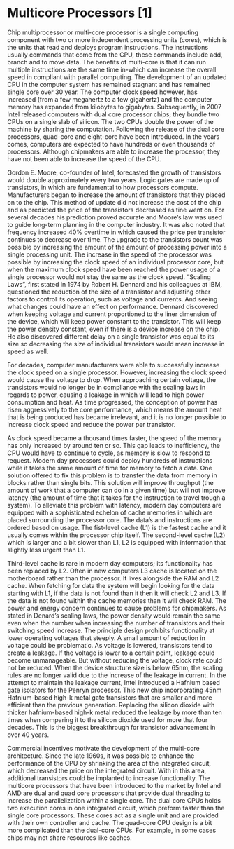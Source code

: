 # Multicore Processors [1]

   Chip multiprocessor or multi-core processor is a single computing component with two or more independent processing units (cores), which is the units that read and deploys program instructions. The instructions usually commands that come from the CPU, these commands include add, branch and to move data. The benefits of multi-core is that it can run multiple instructions are the same time in-which can increase the overall speed in compliant with parallel computing. The development of an updated CPU in the computer system has remained stagnant and has remained single core over 30 year. The computer clock speed however, has increased (from a few megahertz to a few gigahertz) and the computer memory has expanded from kilobytes to gigabytes. Subsequently, in 2007 Intel released computers with dual core processor chips; they bundle two CPUs on a single slab of silicon. The two CPUs double the power of the machine by sharing the computation. Following the release of the dual core processors, quad-core and eight-core have been introduced. In the years comes, computers are expected to have hundreds or even thousands of processors. Although chipmakers are able to increase the processor, they have not been able to increase the speed of the CPU.<br>

   Gordon E. Moore, co-founder of Intel, forecasted the growth of transistors would double approximately every two years. Logic gates are made up of transistors, in which are fundamental to how processors compute. Manufacturers began to increase the amount of transistors that they placed on to the chip. This method of update did not increase the cost of the chip and as predicted the price of the transistors decreased as tine went on. For several decades his prediction proved accurate and Moore’s law was used to guide long-term planning in the computer industry. It was also noted that frequency increased 40% overtime in which caused the price per transistor continues to decrease over time. The upgrade to the transistors count was possible by increasing the amount of the amount of processing power into a single processing unit. The increase in the speed of the processor was possible by increasing the clock speed of an individual processor core, but when the maximum clock speed have been reached the power usage of a single processor would not stay the same as the clock speed.
“Scaling Laws”, first stated in 1974 by Robert H. Dennard and his colleagues at IBM, questioned the reduction of the size of a transistor and adjusting other factors to control its operation, such as voltage and currents. And seeing what changes could have an effect on performance. Dennard discovered when keeping voltage and current proportioned to the liner dimension of the device, which will keep power constant to the transistor. This will keep the power density constant, even if there is a device increase on the chip. He also discovered different delay on a single transistor was equal to its size so decreasing the size of individual transistors would mean increase in speed as well.<br>

   For decades, computer manufacturers were able to successfully increase the clock speed on a single processor. However, increasing the clock speed would cause the voltage to drop. When approaching certain voltage, the transistors would no longer be in compliance with the scaling laws in regards to power, causing a leakage in which will lead to high power consumption and heat. As time progressed, the conception of power has risen aggressively to the core performance, which means the amount heat that is being produced has became irrelevant, and it is no longer possible to increase clock speed and reduce the power per transistor.<br>

   As clock speed became a thousand times faster, the speed of the memory has only increased by around ten or so. This gap leads to inefficiency, the CPU would have to continue to cycle, as memory is slow to respond to request. Modern day processors could deploy hundreds of instructions while it takes the same amount of time for memory to fetch a data. One solution offered to fix this problem is to transfer the data from memory in blocks rather than single bits. This solution will improve throughput (the amount of work that a computer can do in a given time) but will not improve latency (the amount of time that it takes for the instruction to travel trough a system). To alleviate this problem with latency, modern day computers are equipped with a sophisticated echelon of cache memories in which are placed surrounding the processor core. The data’s and instructions are ordered based on usage. The fist-level cache (L1) is the fastest cache and it usually comes within the processor chip itself. The second-level cache (L2) which is larger and a bit slower than L1, L2 is equipped with information that slightly less urgent than L1.<br> 

   Third-level cache is rare in modern day computers; its functionality has been replaced by L2. Often in new computers L3 cache is located on the motherboard rather than the processor. It lives alongside the RAM and L2 cache. When fetching for data the system will begin looking for the data starting with L1, if the data is not found than it then it will check L2 and L3. If the data is not found within the cache memories than it will check RAM.
The power and energy concern continues to cause problems for chipmakers. As stated in Denard’s scaling laws, the power density would remain the same even when the number when increasing the number of transistors and their switching speed increase. The principle design prohibits functionality at lower operating voltages that steeply. A small amount of reduction in voltage could be problematic. As voltage is lowered, transistors tend to create a leakage. If the voltage is lower to a certain point, leakage could become unmanageable. But without reducing the voltage, clock rate could not be reduced. When the device structure size is below 65nm, the scaling rules are no longer valid due to the increase of the leakage in current. In the attempt to maintain the leakage current, Intel introduced a Hafnium based gate isolators for the Penryn processor. This new chip incorporating 45nm Hafnium-based high-k metal gate transistors that are smaller and more efficient than the previous generation. Replacing the silicon dioxide with thicker hafnium-based high-k metal reduced the leakage by more than ten times when comparing it to the silicon dioxide used for more that four decades. This is the biggest breakthrough for transistor advancement in over 40 years.<br>

   Commercial incentives motivate the development of the multi-core architecture. Since the late 1960s, it was possible to enhance the performance of the CPU by shrinking the area of the integrated circuit, which decreased the price on the integrated circuit. With in this area, additional transistors could be implanted to increase functionality. The multicore processors that have been introduced to the market by Intel and AMD are dual and quad core processors that provide dual threading to increase the parallelization within a single core. The dual core CPUs holds two execution cores in one integrated circuit, which preform faster than the single core processors. These cores act as a single unit and are provided with their own controller and cache. The quad-core CPU design is a bit more complicated than the dual-core CPUs. For example, in some cases chips may not share resources like caches.<br>
